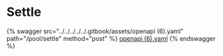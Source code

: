 # Settle

{% swagger src="../../../../../.gitbook/assets/openapi (6).yaml" path="/pool/settle" method="post" %}
[openapi (6).yaml](<../../../../../.gitbook/assets/openapi (6).yaml>)
{% endswagger %}

